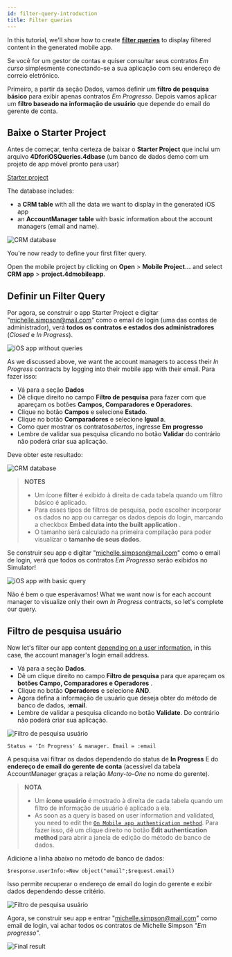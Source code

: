 ```yaml
---
id: filter-query-introduction
title: Filter queries
---
```


In this tutorial, we'll show how to create [**filter queries**](../../project-definition/data.md#filter-queries) to display filtered content in the generated mobile app.

Se você for um gestor de contas e quiser consultar seus contratos *Em curso* simplesmente conectando-se a sua aplicação com seu endereço de correio eletrônico.

Primeiro, a partir da seção Dados, vamos definir um **filtro de pesquisa básico** para exibir apenas contratos *Em Progresso*. Depois vamos aplicar um **filtro baseado na informação de usuário** que depende do email do gerente de conta.

## Baixe o Starter Project

Antes de começar, tenha certeza de baixar o **Starter Project** que inclui um arquivo **4DforiOSQueries.4dbase** (um banco de dados demo com um projeto de app móvel pronto para usar)

<div className="center-button">
<a className="button button--primary"
href="https://github.com/4d-go-mobile/tutorial-RestrictedQueries/releases/latest/download/tutorial-RestrictedQueries.zip">Starter project</a>
</div>

The database includes:

* a **CRM table** with all the data we want to display in the generated iOS app
* an **AccountManager table** with basic information about the account managers (email and name).

![CRM database](img/CRMDatabase.png)


You're now ready to define your first filter query.

Open the mobile project by clicking on **Open** > **Mobile Project...** and select **CRM app** > **project.4dmobileapp**.


## Definir un Filter Query

Por agora,  se construir o app Starter Project e digitar "michelle.simpson@mail.com" como o email de login (uma das contas de administrador), verá **todos os contratos e estados dos administradores** (*Closed* e *In Progress*).

![iOS app without queries](img/ios-app-without-queries.png)

As we discussed above, we want the account managers to access their *In Progress* contracts by logging into their mobile app with their email. Para fazer isso:

* Vá para a seção **Dados**
* Dê clique direito no campo **Filtro de pesquisa** para fazer com que apareçam os botões **Campos, Comparadores e Operadores**.
* Clique no botão **Campos** e selecione **Estado**.
* Clique no botão **Comparadores** e selecione **Igual a**.
* Como quer mostrar os contratos*abertos*, ingresse **Em progresso**
* Lembre de validar sua pesquisa clicando no botão **Validar** do contrário não poderá criar sua aplicação.

Deve obter este resultado:

![CRM database](img/filterquery.png)

> **NOTES**
> 
> * Um ícone **filter** é exibido à direita de cada tabela quando um filtro básico é aplicado.
> * Para esses tipos de filtros de pesquisa, pode escolher incorporar os dados no app ou carregar os dados depois do login, marcando a checkbox **Embed data into the built application** .
> * O tamanho será calculado na primeira compilação para poder visualizar o **tamanho de seus dados**.

Se construir seu app e digitar "michelle.simpson@mail.com" como o email de login, verá que todos os contratos *Em Progresso* serão exibidos no Simulator!

![iOS app with basic query](img/restrited-queries-basic-query.png)

Não é bem o que esperávamos! What we want now is for each account manager to visualize only their own *In Progress* contracts, so let's complete our query.


## Filtro de pesquisa usuário

Now let's filter our app content [depending on a user information](../../project-definition/data.md#filter-queries-with-user-information), in this case, the account manager's login email address.

* Vá para a seção **Dados**.
* Dê um clique direito no campo  **Filtro de pesquisa** para que apareçam os **botões Campo, Comparadores e Operadores** .
* Clique no botão **Operadores** e selecione **AND**.
* Agora defina a informação de usuário que deseja obter do método de banco de dados, **:email**.
* Lembre de validar a pesquisa clicando no botão **Validate**. Do contrário não poderá criar sua aplicação.

![Filtro de pesquisa usuário](img/user-information-query.png)

```4d
Status = 'In Progress' & manager. Email = :email 
```

A pesquisa vai filtrar os dados dependendo do status de **In Progress** E do **endereço de email do gerente de conta** (acessível da tabela AccountManager graças a relação  *Many-to-One* no nome do gerente).

> **NOTA**
> 
> * Um  **ícone usuário** é mostrado à direita de cada tabela quando um filtro de informação de usuário é aplicado a ela.
> * As soon as a query is based on user information and validated, you need to edit the [`On Mobile app authentication method`](../../4d/on-mobile-app-authentication.md). Para fazer isso, dê um clique direito no botão **Edit authentication method** para abrir a janela de edição do método de banco de dados.

Adicione a linha abaixo no método de banco de dados:

```4d
$response.userInfo:=New object("email";$request.email)
```

Isso permite recuperar o endereço de email do login do gerente e exibir dados dependendo desse critério.

![Filtro de pesquisa usuário](img/database-method-user-information-query.png)

Agora, se construir seu app e entrar "michelle.simpson@mail.com" como email de login, vai achar todos os contratos de Michelle Simpson *"Em progresso"*.

![Final result](img/restricted-queries-final-result.png)


